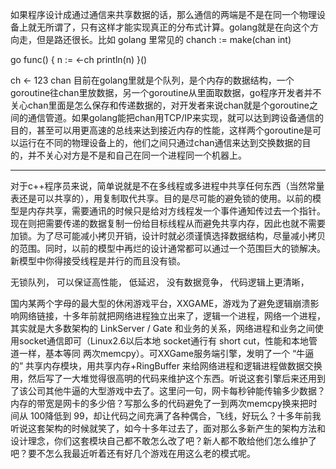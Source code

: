 
如果程序设计成通过通信来共享数据的话，那么通信的两端是不是在同一个物理设备上就无所谓了，只有这样才能实现真正的分布式计算。golang就是在向这个方向走，但是路还很长。比如 golang 里常见的 chanch := make(chan int)

go func() {
    n := <-ch
    println(n)
}()

ch <- 123
chan 目前在golang里就是个队列，是个内存的数据结构，一个goroutine往chan里放数据，另一个goroutine从里面取数据，go程序开发者并不关心chan里面是怎么保存和传递数据的，对开发者来说chan就是个goroutine之间的通信管道。如果golang能把chan用TCP/IP来实现，就可以达到跨设备通信的目的，甚至可以用更高速的总线来达到接近内存的性能，这样两个goroutine是可以运行在不同的物理设备上的，他们之间只通过chan通信来达到交换数据的目的，并不关心对方是不是和自己在同一个进程同一个机器上。



---
对于c++程序员来说，简单说就是不在多线程或多进程中共享任何东西（当然常量表还是可以共享的），用复制取代共享。目的是尽可能的避免锁的使用。以前的模型是内存共享，需要通讯的时候只是给对方线程发一个事件通知传过去一个指针。现在则把需要传递的数据复制一份给目标线程从而避免共享内存，因此也就不需要加锁。为了尽可能减小拷贝开销，设计时就必须谨慎选择数据结构，尽量减小拷贝的范围。同时，以前的模型中再烂的设计通常都可以通过一个范围巨大的锁解决。新模型中你得接受线程是并行的而且没有锁。

无锁队列， 可以保证高性能， 低延迟， 没有数据竞争， 代码逻辑上更清晰， 

国内某两个字母的最大型的休闲游戏平台，XXGAME，游戏为了避免逻辑崩溃影响网络链接，十多年前就把网络进程独立出来了，逻辑一个进程，网络一个进程，其实就是大多数架构的 LinkServer / Gate 和业务的关系，网络进程和业务之间使用socket通信即可（Linux2.6以后本地 socket通行有 short cut，性能和本地管道一样，基本等同 两次memcpy）。可XXGame服务端引擎，发明了一个 “牛逼的” 共享内存模块，用共享内存+RingBuffer 来给网络进程和逻辑进程做数据交换用，然后写了一大堆觉得很高明的代码来维护这个东西。听说这套引擎后来还用到了该公司其他牛逼的大型游戏中去了。这里问一句，网卡每秒钟能传输多少数据？内存的带宽是网卡的多少倍？写那么多的代码避免了一到两次memcpy换来把时间从 100降低到 99，却让代码之间充满了各种偶合，飞线，好玩么？十多年前我听说这套架构的时候就笑了，如今十多年过去了，面对那么多新产生的架构方法和设计理念，你们这套模块自己都不敢怎么改了吧？新人都不敢给他们怎么维护了吧？要不怎么我最近听着还有好几个游戏在用这么老的模式呢。


